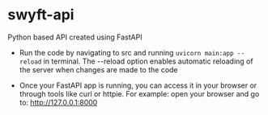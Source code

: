 # swyft-api

Python based API created using FastAPI

- Run the code by navigating to src and running `uvicorn main:app --reload` in terminal. The --reload option enables automatic reloading of the server when changes are made to the code

- Once your FastAPI app is running, you can access it in your browser or through tools like curl or httpie. For example: open your browser and go to: http://127.0.0.1:8000
